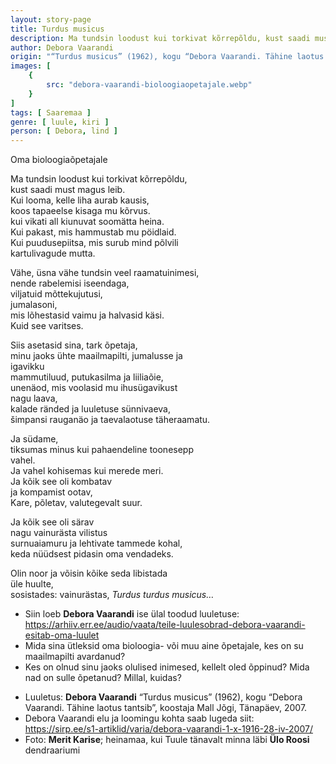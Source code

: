 ```yaml
---
layout: story-page
title: Turdus musicus
description: Ma tundsin loodust kui torkivat kõrrepõldu, kust saadi must magus leib. Kui looma, kelle liha aurab kausis, koos tapaeelse kisaga mu kõrvus.
author: Debora Vaarandi
origin: "“Turdus musicus” (1962), kogu “Debora Vaarandi. Tähine laotus tantsib”, koostaja Mall Jõgi, Tänapäev, 2007."
images: [
    {
        src: "debora-vaarandi-bioloogiaopetajale.webp"
    }
]
tags: [ Saaremaa ]
genre: [ luule, kiri ]
person: [ Debora, lind ]
---
```


<!-- # {{$doc.title}} -->

Oma bioloogiaõpetajale

Ma tundsin loodust kui torkivat kõrrepõldu, \
kust saadi must magus leib. \
Kui looma, kelle liha aurab kausis, \
koos tapaeelse kisaga mu kõrvus. \
kui vikati all kiunuvat soomätta heina. \
Kui pakast, mis hammustab mu pöidlaid. \
Kui puudusepiitsa, mis surub mind põlvili \
kartulivagude mutta.

Vähe, üsna vähe tundsin veel raamatuinimesi, \
nende rabelemisi iseendaga, \
viljatuid mõttekujutusi, \
jumalasoni, \
mis lõhestasid vaimu ja halvasid käsi. \
Kuid see varitses.

Siis asetasid sina, tark õpetaja, \
minu jaoks ühte maailmapilti, jumalusse ja \
igavikku \
mammutiluud, putukasilma ja liiliaõie, \
unenäod, mis voolasid mu ihusügavikust \
nagu laava, \
kalade ränded ja luuletuse sünnivaeva, \
šimpansi rauganäo ja taevalaotuse täheraamatu.

Ja südame, \
tiksumas minus kui pahaendeline toonesepp \
vahel. \
Ja vahel kohisemas kui merede meri. \
Ja kõik see oli kombatav \
ja kompamist ootav, \
Kare, põletav, valutegevalt suur.

Ja kõik see oli särav \
nagu vainurästa vilistus \
surnuaiamuru ja lehtivate tammede kohal, \
keda nüüdsest pidasin oma vendadeks.

Olin noor ja võisin kõike seda libistada \
üle huulte, \
sosistades: vainurästas, *Turdus turdus musicus…*



<story-author :author="author" :origin="origin"></story-author>

<details-wrapper summary="Mis mõtted tekkisid?">

- Siin loeb **Debora Vaarandi** ise ülal toodud luuletuse: https://arhiiv.err.ee/audio/vaata/teile-luulesobrad-debora-vaarandi-esitab-oma-luulet
- Mida sina ütleksid oma bioloogia- või muu aine õpetajale, kes on su maailmapilti avardanud?
- Kes on olnud sinu jaoks olulised inimesed, kellelt oled õppinud? Mida nad on sulle õpetanud? Millal, kuidas?

</details-wrapper>


<details-wrapper summary="Allikad" class="text-sm" icon="icon-park-outline:document-folder">

- Luuletus: **Debora Vaarandi** “Turdus musicus” (1962), kogu “Debora Vaarandi. Tähine laotus tantsib”, koostaja Mall Jõgi, Tänapäev, 2007.
- Debora Vaarandi elu ja loomingu kohta saab lugeda siit: https://sirp.ee/s1-artiklid/varia/debora-vaarandi-1-x-1916-28-iv-2007/
- Foto: **Merit Karise**; heinamaa, kui Tuule tänavalt minna läbi **Ülo Roosi** dendraariumi

</details-wrapper>